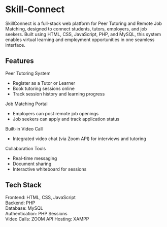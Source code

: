 # Skill-Connect

SkillConnect is a full-stack web platform for Peer Tutoring and Remote Job Matching, designed to connect students, tutors, employers, and job seekers. Built using HTML, CSS, JavaScript, PHP, and MySQL, this system enables virtual learning and employment opportunities in one seamless interface.

## Features

Peer Tutoring System  
- Register as a Tutor or Learner  
- Book tutoring sessions online  
- Track session history and learning progress  

Job Matching Portal  
- Employers can post remote job openings  
- Job seekers can apply and track application status  

Built-in Video Call  
- Integrated video chat (via Zoom API) for interviews and tutoring  

Collaboration Tools  
- Real-time messaging  
- Document sharing  
- Interactive whiteboard for sessions  

## Tech Stack

Frontend: HTML, CSS, JavaScript  
Backend: PHP  
Database: MySQL  
Authentication: PHP Sessions  
Video Calls: ZOOM API
Hosting: XAMPP
